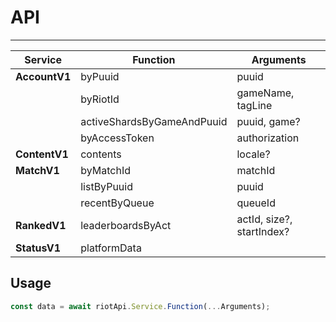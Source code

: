 # API

---

| Service       | Function                   | Arguments                 |
| ------------- | -------------------------- | ------------------------- |
| **AccountV1** | byPuuid                    | puuid                     |
|               | byRiotId                   | gameName, tagLine         |
|               | activeShardsByGameAndPuuid | puuid, game?              |
|               | byAccessToken              | authorization             |
| **ContentV1** | contents                   | locale?                   |
| **MatchV1**   | byMatchId                  | matchId                   |
|               | listByPuuid                | puuid                     |
|               | recentByQueue              | queueId                   |
| **RankedV1**  | leaderboardsByAct          | actId, size?, startIndex? |
| **StatusV1**  | platformData               |                           |

## Usage

```typescript
const data = await riotApi.Service.Function(...Arguments);
```
